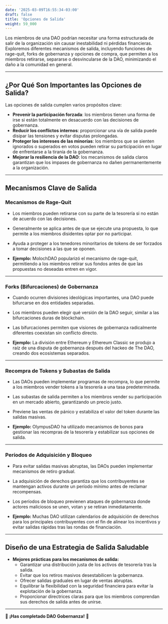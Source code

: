 ```yaml
---
date: '2025-03-09T16:55:34-03:00'
draft: false
title: 'Opciones de Salida'
weight: 59_000
---
```


Los miembros de una DAO podrían necesitar una forma estructurada de salir de la organización sin causar inestabilidad ni pérdidas financieras. Exploremos diferentes mecanismos de salida, incluyendo funciones de rage-quit, forks de gobernanza y opciones de compra, que permiten a los miembros retirarse, separarse o desvincularse de la DAO, minimizando el daño a la comunidad en general.

---

## **¿Por Qué Son Importantes las Opciones de Salida?**

Las opciones de salida cumplen varios propósitos clave:
- **Prevenir la participación forzada**: los miembros tienen una forma de irse si están totalmente en desacuerdo con las decisiones de gobernanza.
- **Reducir los conflictos internos**: proporcionar una vía de salida puede disipar las tensiones y evitar disputas prolongadas.
- **Proteger los intereses de las minorías**: los miembros que se sienten ignorados o superados en votos pueden retirar su participación en lugar de enfrentarse a la tiranía de la gobernanza.
- **Mejorar la resiliencia de la DAO**: los mecanismos de salida claros garantizan que los impases de gobernanza no dañen permanentemente a la organización.

---

## **Mecanismos Clave de Salida**

### **Mecanismos de Rage-Quit**
- Los miembros pueden retirarse con su parte de la tesorería si no están de acuerdo con las decisiones.
- Generalmente se aplica antes de que se ejecute una propuesta, lo que permite a los miembros disidentes optar por no participar.
- Ayuda a proteger a los tenedores minoritarios de tokens de ser forzados a tomar decisiones a las que se oponen.

- **Ejemplo:** MolochDAO popularizó el mecanismo de rage-quit, permitiendo a los miembros retirar sus fondos antes de que las propuestas no deseadas entren en vigor.

---

### **Forks (Bifurcaciones) de Gobernanza**
- Cuando ocurren divisiones ideológicas importantes, una DAO puede bifurcarse en dos entidades separadas.
- Los miembros pueden elegir qué versión de la DAO seguir, similar a las bifurcaciones duras de blockchain.
- Las bifurcaciones permiten que visiones de gobernanza radicalmente diferentes coexistan sin conflicto directo.

- **Ejemplo:** La división entre Ethereum y Ethereum Classic se produjo a raíz de una disputa de gobernanza después del hackeo de The DAO, creando dos ecosistemas separados.

---

### **Recompra de Tokens y Subastas de Salida**
- Las DAOs pueden implementar programas de recompra, lo que permite a los miembros vender tokens a la tesorería a una tasa predeterminada.
- Las subastas de salida permiten a los miembros vender su participación en un mercado abierto, garantizando un precio justo.
- Previene las ventas de pánico y estabiliza el valor del token durante las salidas masivas.

- **Ejemplo:** OlympusDAO ha utilizado mecanismos de bonos para gestionar las recompras de la tesorería y estabilizar sus opciones de salida.

---

### **Períodos de Adquisición y Bloqueo**
- Para evitar salidas masivas abruptas, las DAOs pueden implementar mecanismos de retiro gradual.
- La adquisición de derechos garantiza que los contribuyentes se mantengan activos durante un período mínimo antes de reclamar recompensas.
- Los períodos de bloqueo previenen ataques de gobernanza donde actores maliciosos se unen, votan y se retiran inmediatamente.

- **Ejemplo:** Muchas DAO utilizan calendarios de adquisición de derechos para los principales contribuyentes con el fin de alinear los incentivos y evitar salidas rápidas tras las rondas de financiación.

---

## **Diseño de una Estrategia de Salida Saludable**

- **Mejores prácticas para los mecanismos de salida:**
  - Garantizar una distribución justa de los activos de tesorería tras la salida.
  - Evitar que los retiros masivos desestabilicen la gobernanza.
  - Ofrecer salidas graduales en lugar de ventas abruptas.
  - Equilibrar la flexibilidad con la seguridad financiera para evitar la explotación de la gobernanza.
  - Proporcionar directrices claras para que los miembros comprendan sus derechos de salida antes de unirse.

---

🔖 **¡Has completado DAO Gobernanza!** 🔖